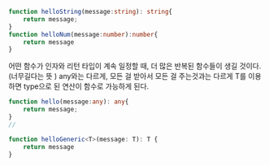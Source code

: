 ```typescript
function helloString(message:string): string{
    return message;
}
function helloNum(message:number):number{
    return message
}
```

어떤 함수가 인자와 리턴 타입이 계속 일정할 때, 
더 많은 반복된 함수들이 생길 것이다. (너무길다는 뜻 )
any와는 다르게, 모든 걸 받아서 모든 걸 주는것과는 다르게
T를 이용하면 type으로 된 연산이 함수로 가능하게 된다. 

```typescript
function hello(message:any): any{
    return message;
}
// 
```

```typescript
function helloGeneric<T>(message: T): T {
    return message
}
```
